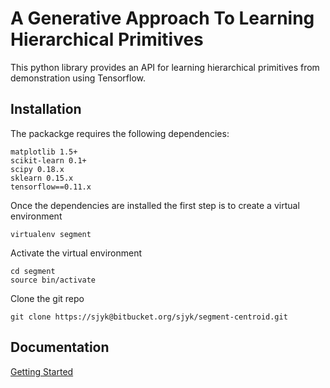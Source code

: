 # A Generative Approach To Learning Hierarchical Primitives

This python library provides an API for learning hierarchical primitives
from demonstration using Tensorflow.

## Installation

The packackge requires the following dependencies:
```
matplotlib 1.5+
scikit-learn 0.1+
scipy 0.18.x
sklearn 0.15.x
tensorflow==0.11.x
```

Once the dependencies are installed the first step is to 
create a virtual environment
```
virtualenv segment
```

Activate the virtual environment
```
cd segment
source bin/activate
```

Clone the git repo
```
git clone https://sjyk@bitbucket.org/sjyk/segment-centroid.git
```

## Documentation

[Getting Started](https://bitbucket.org/sjyk/segment-centroid/src/master/resources/docs/GettingStarted.md)


